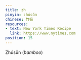 ```yaml
---
title: zh
pinyin: zhúsǔn
chinese: 竹筍
resources: 
- text: New York Times Recipe
  link: https://www.nytimes.com
position: 15
---
```


Zhúsǔn (*bamboo*)

<!-- 

Spring holds a special place in Taiwanese cuisine; that's when the local delicacy of fresh, young bamboo shoots are ready for harvest, and if you've only eaten the canned stuff, you'll be blown away by shoots that are at once sweet, crunchy, nutty, and creamy. The same goes for young sugarcane, or the hyper-regional greens specific to certain mountain villages. Even plain old cabbage, when grown in the misty hill country, tastes better here; high-elevation mountain farmland means that cabbage and other produce grows slowly and fights for every concentrated nutrient it can muster.

By and large, the produce dishes you'll find are pretty simple; vegetables this good don't need much fussing. So keep an eye out for cold, minimally dressed salads, or simple stir fries, like plate above of mountain greens gussied up with sweet-and-sour pickled berries, tiny dried fish, hot chilies, and plenty of garlic.

-->